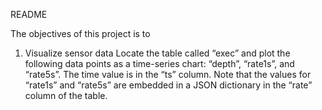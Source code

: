 README

The objectives of this project is to 
1. Visualize sensor data
	Locate the table called “exec” and plot the following data points as a time-series chart: “depth”, “rate1s”, and “rate5s”. The time value is in the “ts” column. Note that the values for “rate1s” and “rate5s” are embedded in a JSON dictionary in the “rate” column of the table. 

